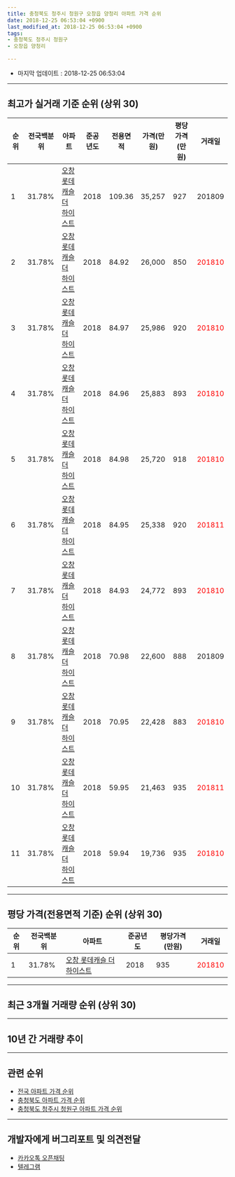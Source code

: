 ```yaml
---
title: 충청북도 청주시 청원구 오창읍 양청리 아파트 가격 순위
date: 2018-12-25 06:53:04 +0900
last_modified_at: 2018-12-25 06:53:04 +0900
tags:
- 충청북도 청주시 청원구
- 오창읍 양청리

---
```


* 마지막 업데이트 : 2018-12-25 06:53:04

---

## 최고가 실거래 기준 순위 (상위 30)


|순위|전국백분위|아파트|준공년도|전용면적|가격(만원)|평당가격(만원)|거래일|
|---|---|---|---|---|---|---|---|
|1|31.78%|[오창 롯데캐슬 더 하이스트](https://search.naver.com/search.naver?query=%EC%B6%A9%EC%B2%AD%EB%B6%81%EB%8F%84+%EC%B2%AD%EC%A3%BC%EC%8B%9C+%EC%B2%AD%EC%9B%90%EA%B5%AC+%EC%98%A4%EC%B0%BD%EC%9D%8D+%EC%96%91%EC%B2%AD%EB%A6%AC+%EC%98%A4%EC%B0%BD+%EB%A1%AF%EB%8D%B0%EC%BA%90%EC%8A%AC+%EB%8D%94+%ED%95%98%EC%9D%B4%EC%8A%A4%ED%8A%B8)|2018|109.36|35,257|927|201809|
|2|31.78%|[오창 롯데캐슬 더 하이스트](https://search.naver.com/search.naver?query=%EC%B6%A9%EC%B2%AD%EB%B6%81%EB%8F%84+%EC%B2%AD%EC%A3%BC%EC%8B%9C+%EC%B2%AD%EC%9B%90%EA%B5%AC+%EC%98%A4%EC%B0%BD%EC%9D%8D+%EC%96%91%EC%B2%AD%EB%A6%AC+%EC%98%A4%EC%B0%BD+%EB%A1%AF%EB%8D%B0%EC%BA%90%EC%8A%AC+%EB%8D%94+%ED%95%98%EC%9D%B4%EC%8A%A4%ED%8A%B8)|2018|84.92|26,000|850|<span style="color:red">201810</span>|
|3|31.78%|[오창 롯데캐슬 더 하이스트](https://search.naver.com/search.naver?query=%EC%B6%A9%EC%B2%AD%EB%B6%81%EB%8F%84+%EC%B2%AD%EC%A3%BC%EC%8B%9C+%EC%B2%AD%EC%9B%90%EA%B5%AC+%EC%98%A4%EC%B0%BD%EC%9D%8D+%EC%96%91%EC%B2%AD%EB%A6%AC+%EC%98%A4%EC%B0%BD+%EB%A1%AF%EB%8D%B0%EC%BA%90%EC%8A%AC+%EB%8D%94+%ED%95%98%EC%9D%B4%EC%8A%A4%ED%8A%B8)|2018|84.97|25,986|920|<span style="color:red">201810</span>|
|4|31.78%|[오창 롯데캐슬 더 하이스트](https://search.naver.com/search.naver?query=%EC%B6%A9%EC%B2%AD%EB%B6%81%EB%8F%84+%EC%B2%AD%EC%A3%BC%EC%8B%9C+%EC%B2%AD%EC%9B%90%EA%B5%AC+%EC%98%A4%EC%B0%BD%EC%9D%8D+%EC%96%91%EC%B2%AD%EB%A6%AC+%EC%98%A4%EC%B0%BD+%EB%A1%AF%EB%8D%B0%EC%BA%90%EC%8A%AC+%EB%8D%94+%ED%95%98%EC%9D%B4%EC%8A%A4%ED%8A%B8)|2018|84.96|25,883|893|<span style="color:red">201810</span>|
|5|31.78%|[오창 롯데캐슬 더 하이스트](https://search.naver.com/search.naver?query=%EC%B6%A9%EC%B2%AD%EB%B6%81%EB%8F%84+%EC%B2%AD%EC%A3%BC%EC%8B%9C+%EC%B2%AD%EC%9B%90%EA%B5%AC+%EC%98%A4%EC%B0%BD%EC%9D%8D+%EC%96%91%EC%B2%AD%EB%A6%AC+%EC%98%A4%EC%B0%BD+%EB%A1%AF%EB%8D%B0%EC%BA%90%EC%8A%AC+%EB%8D%94+%ED%95%98%EC%9D%B4%EC%8A%A4%ED%8A%B8)|2018|84.98|25,720|918|<span style="color:red">201810</span>|
|6|31.78%|[오창 롯데캐슬 더 하이스트](https://search.naver.com/search.naver?query=%EC%B6%A9%EC%B2%AD%EB%B6%81%EB%8F%84+%EC%B2%AD%EC%A3%BC%EC%8B%9C+%EC%B2%AD%EC%9B%90%EA%B5%AC+%EC%98%A4%EC%B0%BD%EC%9D%8D+%EC%96%91%EC%B2%AD%EB%A6%AC+%EC%98%A4%EC%B0%BD+%EB%A1%AF%EB%8D%B0%EC%BA%90%EC%8A%AC+%EB%8D%94+%ED%95%98%EC%9D%B4%EC%8A%A4%ED%8A%B8)|2018|84.95|25,338|920|<span style="color:red">201811</span>|
|7|31.78%|[오창 롯데캐슬 더 하이스트](https://search.naver.com/search.naver?query=%EC%B6%A9%EC%B2%AD%EB%B6%81%EB%8F%84+%EC%B2%AD%EC%A3%BC%EC%8B%9C+%EC%B2%AD%EC%9B%90%EA%B5%AC+%EC%98%A4%EC%B0%BD%EC%9D%8D+%EC%96%91%EC%B2%AD%EB%A6%AC+%EC%98%A4%EC%B0%BD+%EB%A1%AF%EB%8D%B0%EC%BA%90%EC%8A%AC+%EB%8D%94+%ED%95%98%EC%9D%B4%EC%8A%A4%ED%8A%B8)|2018|84.93|24,772|893|<span style="color:red">201810</span>|
|8|31.78%|[오창 롯데캐슬 더 하이스트](https://search.naver.com/search.naver?query=%EC%B6%A9%EC%B2%AD%EB%B6%81%EB%8F%84+%EC%B2%AD%EC%A3%BC%EC%8B%9C+%EC%B2%AD%EC%9B%90%EA%B5%AC+%EC%98%A4%EC%B0%BD%EC%9D%8D+%EC%96%91%EC%B2%AD%EB%A6%AC+%EC%98%A4%EC%B0%BD+%EB%A1%AF%EB%8D%B0%EC%BA%90%EC%8A%AC+%EB%8D%94+%ED%95%98%EC%9D%B4%EC%8A%A4%ED%8A%B8)|2018|70.98|22,600|888|201809|
|9|31.78%|[오창 롯데캐슬 더 하이스트](https://search.naver.com/search.naver?query=%EC%B6%A9%EC%B2%AD%EB%B6%81%EB%8F%84+%EC%B2%AD%EC%A3%BC%EC%8B%9C+%EC%B2%AD%EC%9B%90%EA%B5%AC+%EC%98%A4%EC%B0%BD%EC%9D%8D+%EC%96%91%EC%B2%AD%EB%A6%AC+%EC%98%A4%EC%B0%BD+%EB%A1%AF%EB%8D%B0%EC%BA%90%EC%8A%AC+%EB%8D%94+%ED%95%98%EC%9D%B4%EC%8A%A4%ED%8A%B8)|2018|70.95|22,428|883|<span style="color:red">201810</span>|
|10|31.78%|[오창 롯데캐슬 더 하이스트](https://search.naver.com/search.naver?query=%EC%B6%A9%EC%B2%AD%EB%B6%81%EB%8F%84+%EC%B2%AD%EC%A3%BC%EC%8B%9C+%EC%B2%AD%EC%9B%90%EA%B5%AC+%EC%98%A4%EC%B0%BD%EC%9D%8D+%EC%96%91%EC%B2%AD%EB%A6%AC+%EC%98%A4%EC%B0%BD+%EB%A1%AF%EB%8D%B0%EC%BA%90%EC%8A%AC+%EB%8D%94+%ED%95%98%EC%9D%B4%EC%8A%A4%ED%8A%B8)|2018|59.95|21,463|935|<span style="color:red">201811</span>|
|11|31.78%|[오창 롯데캐슬 더 하이스트](https://search.naver.com/search.naver?query=%EC%B6%A9%EC%B2%AD%EB%B6%81%EB%8F%84+%EC%B2%AD%EC%A3%BC%EC%8B%9C+%EC%B2%AD%EC%9B%90%EA%B5%AC+%EC%98%A4%EC%B0%BD%EC%9D%8D+%EC%96%91%EC%B2%AD%EB%A6%AC+%EC%98%A4%EC%B0%BD+%EB%A1%AF%EB%8D%B0%EC%BA%90%EC%8A%AC+%EB%8D%94+%ED%95%98%EC%9D%B4%EC%8A%A4%ED%8A%B8)|2018|59.94|19,736|935|<span style="color:red">201810</span>|


---

## 평당 가격(전용면적 기준) 순위 (상위 30)


|순위|전국백분위|아파트|준공년도|평당가격(만원)|거래일|
|---|---|---|---|---|---|
|1|31.78%|[오창 롯데캐슬 더 하이스트](https://search.naver.com/search.naver?query=%EC%B6%A9%EC%B2%AD%EB%B6%81%EB%8F%84+%EC%B2%AD%EC%A3%BC%EC%8B%9C+%EC%B2%AD%EC%9B%90%EA%B5%AC+%EC%98%A4%EC%B0%BD%EC%9D%8D+%EC%96%91%EC%B2%AD%EB%A6%AC+%EC%98%A4%EC%B0%BD+%EB%A1%AF%EB%8D%B0%EC%BA%90%EC%8A%AC+%EB%8D%94+%ED%95%98%EC%9D%B4%EC%8A%A4%ED%8A%B8)|2018|935|<span style="color:red">201810</span>|


---

## 최근 3개월 거래량 순위 (상위 30)


<div style="width:100%;">
    <canvas id="deal_count_ranking" height="250"></canvas>
</div>


<script>
new Chart(document.getElementById("deal_count_ranking"), {
    type: 'horizontalBar',
    data: {
        labels: ['오창 롯데캐슬 더 하이스트'],
        datasets: [{
            label: '실거래 수',
            data: [255],
            borderColor: "rgba(255, 0, 128, 1)",
            backgroundColor: "rgba(255, 0, 128, 0.5)",
            fill: false,
        }]
    },
    options: {
        responsive: true,
        title: {
            display: true,
            text: '최근 3개월 거래량 순위'
        },
        tooltips: {
            mode: 'index',
            intersect: false,
            callbacks: {
                title: function(tooltipItems, data) {
                    return "실거래 수:";
                },
                label: function(tooltipItem, data) {
                    return data.labels[tooltipItem.index] + ": " + tooltipItem.xLabel;
                }
            }
        },
        hover: {
            mode: 'nearest',
            intersect: true
        },
        scales: {
            xAxes: [{
                display: true,
                scaleLabel: {
                    display: true,
                    labelString: '실거래 수'
                },
                ticks: {
                    suggestedMin: 0,
                }
            }],
            yAxes: [{
                display: true,
                ticks: {
                    autoSkip: false,
                    callback: function(value, index, values) {
                        if (value.length > 15)
                            return value.substr(0, 13) + "...";
                        else
                            return value;
                    }
                },
                scaleLabel: {
                    display: false,
                }
            }]
        }
    }
});

</script>


---

## 10년 간 거래량 추이


<div style="width:100%;">
    <canvas id="deal_progress" height="250"></canvas>
</div>

<script>
new Chart(document.getElementById("deal_progress"), {
    type: 'line',
    data: {
        labels: ['200812','200901','200902','200903','200904','200905','200906','200907','200908','200909','200910','200911','200912','201001','201002','201003','201004','201005','201006','201007','201008','201009','201010','201011','201012','201101','201102','201103','201104','201105','201106','201107','201108','201109','201110','201111','201112','201201','201202','201203','201204','201205','201206','201207','201208','201209','201210','201211','201212','201301','201302','201303','201304','201305','201306','201307','201308','201309','201310','201311','201312','201401','201402','201403','201404','201405','201406','201407','201408','201409','201410','201411','201412','201501','201502','201503','201504','201505','201506','201507','201508','201509','201510','201511','201512','201601','201602','201603','201604','201605','201606','201607','201608','201609','201610','201611','201612','201701','201702','201703','201704','201705','201706','201707','201708','201709','201710','201711','201712','201801','201802','201803','201804','201805','201806','201807','201808','201809','201810','201811','201812'],
        datasets: [{
            label: '실거래 수',
            pointRadius: 1,
            data: [0, 0, 0, 0, 0, 0, 0, 0, 0, 0, 0, 0, 0, 0, 0, 0, 0, 0, 0, 0, 0, 0, 0, 0, 0, 0, 0, 0, 0, 0, 0, 0, 0, 0, 0, 0, 0, 0, 0, 0, 0, 0, 0, 0, 0, 0, 0, 0, 0, 0, 0, 0, 0, 0, 0, 0, 0, 0, 0, 0, 0, 0, 0, 0, 0, 0, 0, 0, 0, 0, 0, 0, 0, 0, 0, 0, 0, 0, 0, 0, 0, 0, 0, 0, 0, 0, 0, 0, 0, 0, 0, 0, 0, 0, 0, 0, 0, 0, 0, 0, 0, 0, 0, 0, 0, 0, 0, 0, 0, 0, 0, 0, 0, 0, 0, 0, 0, 54, 202, 43, 10],
            borderColor: "rgba(255, 201, 14, 1)",
            backgroundColor: "rgba(255, 201, 14, 0.5)",
            fill: true,
        }]
    },
    options: {
        responsive: true,
        title: {
            display: true,
            text: '10년간 거래량 추이'
        },
        tooltips: {
            mode: 'index',
            intersect: false,
        },
        hover: {
            mode: 'nearest',
            intersect: true
        },
        scales: {
            xAxes: [{
                display: true,
                scaleLabel: {
                    display: true,
                    labelString: '년/월'
                }
            }],
            yAxes: [{
                display: true,
                ticks: {
                    suggestedMin: 0,
                },
                scaleLabel: {
                    display: true,
                    labelString: '실거래 수'
                }
            }]
        }
    }
});

</script>


---

## 관련 순위

- [전국 아파트 가격 순위](https://inasie.github.io/apt-ranking/전국)
- [충청북도 아파트 가격 순위](https://inasie.github.io/apt-ranking/충청북도)
- [충청북도 청주시 청원구 아파트 가격 순위](https://inasie.github.io/apt-ranking/충청북도-청주시-청원구)


---

## 개발자에게 버그리포트 및 의견전달

- [카카오톡 오픈채팅](https://open.kakao.com/o/gLJUAP4)
- [텔레그램](https://t.me/inasie)


